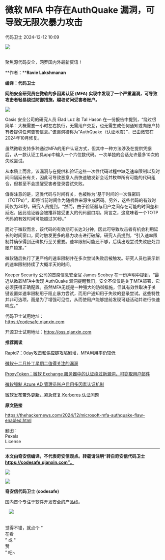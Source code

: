 #  微软 MFA 中存在AuthQuake 漏洞，可导致无限次暴力攻击   
 代码卫士   2024-12-12 10:09  
  
![](https://mmbiz.qpic.cn/mmbiz_gif/Az5ZsrEic9ot90z9etZLlU7OTaPOdibteeibJMMmbwc29aJlDOmUicibIRoLdcuEQjtHQ2qjVtZBt0M5eVbYoQzlHiaw/640?wx_fmt=gif "")  
  
   
聚焦源代码安全，网罗国内外最新资讯！  
  
**作者：****Ravie Lakshmanan**  
  
**编译：代码卫士**  
  
**网络安全研究员在微软的多因素认证 (MFA) 实现中发现了一个严重漏洞，可导致攻击者轻易绕过防御措施，越权访问受害者账户。**  
  
![](https://mmbiz.qpic.cn/mmbiz_gif/oBANLWYScMQaYHjeLoEv3R4T7PI8tFRoFaLuscYbbvpwRXczVlBGxJ40tiaRM3iawxic54cvj0icN2xk5yiaSbQVvFA/640?wx_fmt=gif&from=appmsg "")  
  
  
Oasis 安全公司的研究人员 Elad Luz 和 Tal Hason 在一份报告中提到，“绕过很简单：大概需要一小时左右执行，无需用户交互，也无需生成任何通知或向账户持有者提供任何告警信息。”该漏洞被称为“AuthQuake（认证地震）”，已由微软在2024年10月修复。  
  
虽然微软支持多种通过MFA的用户认证方式，但其中一种方法涉及在提供凭据后，从一款认证工具app中输入一个六位数代码。一次单独的会话允许最多10次的失败尝试。  
  
从本质上而言，该漏洞与在提供和验证这些一次性代码过程中缺乏速率限制以及时间间隔延长有关，因此可导致恶意人员快速触发新会话并枚举所有可能的代码组合，但甚至不会提醒受害者登录尝试失败。  
  
值得注意的是，这类代码与时间有关，也被称为“基于时间的一次性密码（TOTPs）”，即将当前时间作为随机性来源生成密码。另外，这些代码的有效时间仅为30秒。研究人员提到，“然而，由于验证器与用户之间存在可能的时间差和延迟，因此验证器会被推荐接受更大的代码窗口期。简言之，这意味着一个TOTP代码的有效时间可能超过30秒。”  
  
而对于微软而言，该代码的有效期可长达3分钟，因此可导致攻击者有机会利用延长的时间窗口，同时触发更多的暴力攻击进行破解。研究人员提到，“引入速率限制并确保得到正确执行至关重要。速率限制可能还不够，后续出现尝试失败应处罚账户锁定。”  
  
微软随后执行了更严格的速率限制并在多次尝试失败后被触发。研究人员也表示新的速率限制持续了大概半天的时间。  
  
Keeper Security 公司的首席信息安全官 James Scobey 在一份声明中提到，“最近从微软MFA中发现 AuthQuake 漏洞提醒我们，安全不仅仅是关于MFA部署，它必须获得正确配置。虽然MFA无疑是一种强大的防御措施，但其有效性取决于关键设置如速率限制用于阻止暴力尝试，而用户通知用于失败的登录尝试。这些特性并非可选项，而是为了增强可见性，从而使用户能够提前发现可疑活动并进行快速响应。”  
  
  
代码卫士试用地址：  
https://codesafe.qianxin.com  
  
开源卫士试用地址：https://oss.qianxin.com  
  
  
  
  
  
  
  
  
  
  
  
  
  
**推荐阅读**  
  
[Rapid7：0day攻击和供应链攻陷剧增，MFA利用率仍较低](https://mp.weixin.qq.com/s?__biz=MzI2NTg4OTc5Nw==&mid=2247519603&idx=1&sn=70cfaf8c8f867ef05e90b02ea49b69ae&scene=21#wechat_redirect)  
  
  
[微软十二月补丁星期二值得关注的漏洞](https://mp.weixin.qq.com/s?__biz=MzI2NTg4OTc5Nw==&mid=2247521758&idx=3&sn=65f54ac400f184b0f2f9f4ec9c298658&scene=21#wechat_redirect)  
  
  
[ProxyToken：微软 Exchange 服务器中的认证绕过新漏洞，可窃取用户邮件](https://mp.weixin.qq.com/s?__biz=MzI2NTg4OTc5Nw==&mid=2247507548&idx=1&sn=8bb0ef890eeea9a16bf623e46f1cc905&scene=21#wechat_redirect)  
  
  
[微软强制 Azure AD 管理员账户启用多因素认证机制](https://mp.weixin.qq.com/s?__biz=MzI2NTg4OTc5Nw==&mid=2247487462&idx=2&sn=a4b76c222fc71b6471a1bd0365e8a1eb&scene=21#wechat_redirect)  
  
  
[微软发布带外更新，紧急修复 Kerberos 认证问题](https://mp.weixin.qq.com/s?__biz=MzI2NTg4OTc5Nw==&mid=2247497950&idx=3&sn=da87daff20810c5e2db4c1739a91798e&scene=21#wechat_redirect)  
  
  
  
  
  
**原文链接**  
  
  
https://thehackernews.com/2024/12/microsoft-mfa-authquake-flaw-enabled.html  
  
  
题图：  
Pexels   
License  
  
****  
**本文由奇安信编译，不代表奇安信观点。转载请注明“转自奇安信代码卫士 https://codesafe.qianxin.com”。**  
  
  
  
  
![](https://mmbiz.qpic.cn/mmbiz_jpg/oBANLWYScMSf7nNLWrJL6dkJp7RB8Kl4zxU9ibnQjuvo4VoZ5ic9Q91K3WshWzqEybcroVEOQpgYfx1uYgwJhlFQ/640?wx_fmt=jpeg "")  
  
![](https://mmbiz.qpic.cn/mmbiz_jpg/oBANLWYScMSN5sfviaCuvYQccJZlrr64sRlvcbdWjDic9mPQ8mBBFDCKP6VibiaNE1kDVuoIOiaIVRoTjSsSftGC8gw/640?wx_fmt=jpeg "")  
  
**奇安信代码卫士 (codesafe)**  
  
国内首个专注于软件开发安全的产品线。  
  
   ![](https://mmbiz.qpic.cn/mmbiz_gif/oBANLWYScMQ5iciaeKS21icDIWSVd0M9zEhicFK0rbCJOrgpc09iaH6nvqvsIdckDfxH2K4tu9CvPJgSf7XhGHJwVyQ/640?wx_fmt=gif "")  
  
   
觉得不错，就点个 “  
在看  
” 或 "  
赞  
” 吧~  
  
